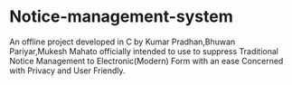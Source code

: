 # Notice-management-system
An offline project developed in C by Kumar Pradhan,Bhuwan Pariyar,Mukesh Mahato officially intended to use to suppress Traditional Notice Management to Electronic(Modern) Form with an ease Concerned with Privacy and User Friendly.
